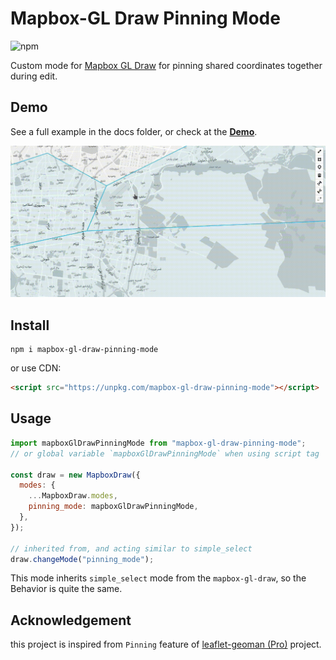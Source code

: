 # Mapbox-GL Draw Pinning Mode

![npm](https://img.shields.io/npm/v/mapbox-gl-draw-pinning-mode?color=green)

Custom mode for [Mapbox GL Draw](https://github.com/mapbox/mapbox-gl-draw) for pinning shared coordinates together during edit.

## Demo

See a full example in the docs folder, or check at the [**Demo**](https://mhsattarian.github.io/mapbox-gl-draw-pinning-mode).

![a GIF showing usage demo](docs/demo.gif)

## Install

```shell
npm i mapbox-gl-draw-pinning-mode
```

or use CDN:

```html
<script src="https://unpkg.com/mapbox-gl-draw-pinning-mode"></script>
```

## Usage

```js
import mapboxGlDrawPinningMode from "mapbox-gl-draw-pinning-mode";
// or global variable `mapboxGlDrawPinningMode` when using script tag

const draw = new MapboxDraw({
  modes: {
    ...MapboxDraw.modes,
    pinning_mode: mapboxGlDrawPinningMode,
  },
});

// inherited from, and acting similar to simple_select
draw.changeMode("pinning_mode");
```

This mode inherits `simple_select` mode from the `mapbox-gl-draw`, so the Behavior is quite the same.

## Acknowledgement

this project is inspired from `Pinning` feature of [leaflet-geoman (Pro)](https://geoman.io/blog/pinning-now-in-leaflet-geoman-pro) project.
